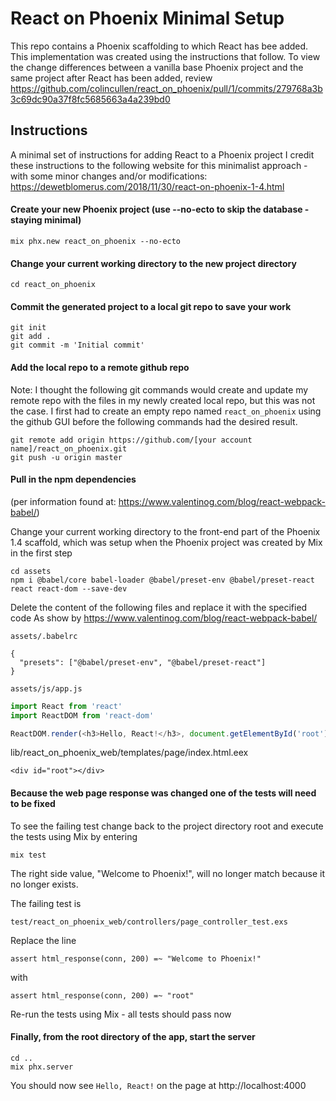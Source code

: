 # React on Phoenix Minimal Setup
This repo contains a Phoenix scaffolding to which React has bee added. This implementation was created using the instructions that follow. To view the change differences between a vanilla base Phoenix project and the same project after React has been added, review https://github.com/colincullen/react_on_phoenix/pull/1/commits/279768a3b3c69dc90a37f8fc5685663a4a239bd0

## Instructions

A minimal set of instructions for adding React to a Phoenix project
I credit these instructions to the following website for this minimalist approach - with some minor changes and/or modifications:
https://dewetblomerus.com/2018/11/30/react-on-phoenix-1-4.html

#### Create your new Phoenix project (use --no-ecto to skip the database - staying minimal)
```
mix phx.new react_on_phoenix --no-ecto
```
#### Change your current working directory to the new project directory
```
cd react_on_phoenix
```
#### Commit the generated project to a local git repo to save your work
```
git init
git add .
git commit -m 'Initial commit'
```
#### Add the local repo to a remote github repo
Note: I thought the following git commands would create and update my remote repo with the files in my newly created local repo, but this was not the case. I first had to create an empty repo named ```react_on_phoenix``` using the github GUI before the following commands had the desired result.
```
git remote add origin https://github.com/[your account name]/react_on_phoenix.git
git push -u origin master
```
#### Pull in the npm dependencies
(per information found at: https://www.valentinog.com/blog/react-webpack-babel/)

Change your current working directory to the front-end part of the Phoenix 1.4 scaffold, which was setup when the Phoenix project was created by Mix in the first step
```
cd assets 
npm i @babel/core babel-loader @babel/preset-env @babel/preset-react react react-dom --save-dev
```
Delete the content of the following files and replace it with the specified code
As show by https://www.valentinog.com/blog/react-webpack-babel/

```
assets/.babelrc
```
```
{
  "presets": ["@babel/preset-env", "@babel/preset-react"]
}
```
```
assets/js/app.js
```
```javascript
import React from 'react'
import ReactDOM from 'react-dom'

ReactDOM.render(<h3>Hello, React!</h3>, document.getElementById('root'))
```
lib/react_on_phoenix_web/templates/page/index.html.eex
```
<div id="root"></div>
```
#### Because the web page response was changed one of the tests will need to be fixed

To see the failing test change back to the project directory root and execute the tests using Mix by entering
```
mix test
```
The right side value, "Welcome to Phoenix!", will no longer match because it no longer exists.

The failing test is
```
test/react_on_phoenix_web/controllers/page_controller_test.exs
```
Replace the line 
```
assert html_response(conn, 200) =~ "Welcome to Phoenix!"
```
with
```
assert html_response(conn, 200) =~ "root"
```
Re-run the tests using Mix - all tests should pass now

#### Finally, from the root directory of the app, start the server
```
cd ..
mix phx.server
```
You should now see ```Hello, React!``` on the page at http://localhost:4000
